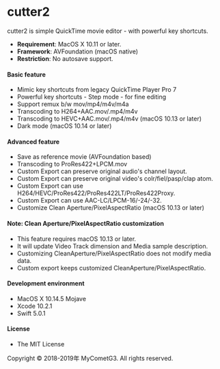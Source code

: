 # cutter2

cutter2 is simple QuickTime movie editor - with powerful key shortcuts.

- __Requirement__: MacOS X 10.11 or later.
- __Framework__: AVFoundation (macOS native)
- __Restriction__: No autosave support.

#### Basic feature
- Mimic key shortcuts from legacy QuickTime Player Pro 7
- Powerful key shortcuts - Step mode - for fine editing
- Support remux b/w mov/mp4/m4v/m4a
- Transcoding to H264+AAC.mov/.mp4/m4v
- Transcoding to HEVC+AAC.mov/.mp4/m4v (macOS 10.13 or later)
- Dark mode (macOS 10.14 or later)

#### Advanced feature
- Save as reference movie (AVFoundation based)
- Transcoding to ProRes422+LPCM.mov
- Custom Export can preserve original audio's channel layout.
- Custom Export can preserve original video's colr/fiel/pasp/clap atom.
- Custom Export can use H264/HEVC/ProRes422/ProRes422LT/ProRes422Proxy.
- Custom Export can use AAC-LC/LPCM-16/-24/-32.
- Customize Clean Aperture/PixelAspectRatio (macOS 10.13 or later)

#### Note: Clean Aperture/PixelAspectRatio customization
- This feature requires macOS 10.13 or later.
- It will update Video Track dimension and Media sample description.
- Customizing CleanAperture/PixelAspectRatio does not modify media data.
- Custom export keeps customized CleanAperture/PixelAspectRatio.

#### Development environment
- MacOS X 10.14.5 Mojave
- Xcode 10.2.1
- Swift 5.0.1

#### License
- The MIT License

Copyright © 2018-2019年 MyCometG3. All rights reserved.
